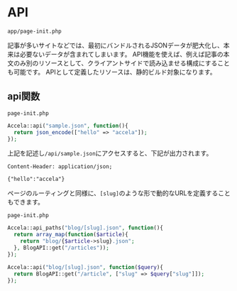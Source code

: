 # API
`app/page-init.php`

記事が多いサイトなどでは、最初にバンドルされるJSONデータが肥大化し、本来は必要ないデータが含まれてしまいます。
API機能を使えば、例えば記事の本文のみ別のリソースとして、クライアントサイドで読み込ませる構成にすることも可能です。
APIとして定義したリソースは、静的ビルド対象になります。

## api関数

<div class="code-with-caption">

`page-init.php`
```php
Accela::api("sample.json", function(){
  return json_encode(["hello" => "accela"]);
});
```
</div>

上記を記述し`/api/sample.json`にアクセスすると、下記が出力されます。

```
Content-Header: application/json;

{"hello":"accela"}
```

ページのルーティングと同様に、`[slug]`のような形で動的なURLを定義することもできます。

<div class="code-with-caption">

`page-init.php`
```php
Accela::api_paths("blog/[slug].json", function(){
  return array_map(function($article){
    return "blog/{$article->slug}.json";
  }, BlogAPI::get("/articles"));
});

Accela::api("blog/[slug].json", function($query){
  return BlogAPI::get("/article", ["slug" => $query["slug"]]);
});
```
</div>
